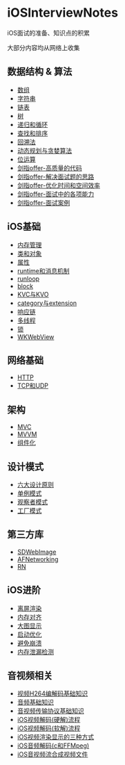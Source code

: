 # iOSInterviewNotes

iOS面试的准备、知识点的积累

大部分内容均从网络上收集

## 数据结构 & 算法
* [数组](https://github.com/tangshenghao/iOSInterviewNotes/blob/master/数据结构%26算法/数组/数组.md)
* [字符串](https://github.com/tangshenghao/iOSInterviewNotes/blob/master/数据结构%26算法/字符串/字符串.md)
* [链表](https://github.com/tangshenghao/iOSInterviewNotes/blob/master/数据结构%26算法/链表/链表.md)
* [树](https://github.com/tangshenghao/iOSInterviewNotes/blob/master/数据结构%26算法/树/树.md)
* [递归和循环](https://github.com/tangshenghao/iOSInterviewNotes/blob/master/数据结构%26算法/递归和循环/递归和循环.md)
* [查找和排序](https://github.com/tangshenghao/iOSInterviewNotes/blob/master/%E6%95%B0%E6%8D%AE%E7%BB%93%E6%9E%84&%E7%AE%97%E6%B3%95/%E6%9F%A5%E6%89%BE%E5%92%8C%E6%8E%92%E5%BA%8F/%E6%9F%A5%E6%89%BE%E5%92%8C%E6%8E%92%E5%BA%8F.md)
* [回溯法](https://github.com/tangshenghao/iOSInterviewNotes/blob/master/%E6%95%B0%E6%8D%AE%E7%BB%93%E6%9E%84%26%E7%AE%97%E6%B3%95/%E5%9B%9E%E6%BA%AF%E6%B3%95/%E5%9B%9E%E6%BA%AF%E6%B3%95.md)
* [动态规划与贪婪算法](https://github.com/tangshenghao/iOSInterviewNotes/blob/master/%E6%95%B0%E6%8D%AE%E7%BB%93%E6%9E%84%26%E7%AE%97%E6%B3%95/%E5%8A%A8%E6%80%81%E8%A7%84%E5%88%92%E4%B8%8E%E8%B4%AA%E5%A9%AA%E7%AE%97%E6%B3%95/%E5%8A%A8%E6%80%81%E8%A7%84%E5%88%92%E4%B8%8E%E8%B4%AA%E5%A9%AA%E7%AE%97%E6%B3%95.md)
* [位运算](https://github.com/tangshenghao/iOSInterviewNotes/blob/master/%E6%95%B0%E6%8D%AE%E7%BB%93%E6%9E%84%26%E7%AE%97%E6%B3%95/%E4%BD%8D%E8%BF%90%E7%AE%97/%E4%BD%8D%E8%BF%90%E7%AE%97.md)
* [剑指offer-高质量的代码](https://github.com/tangshenghao/iOSInterviewNotes/blob/master/%E6%95%B0%E6%8D%AE%E7%BB%93%E6%9E%84%26%E7%AE%97%E6%B3%95/%E9%AB%98%E8%B4%A8%E9%87%8F%E7%9A%84%E4%BB%A3%E7%A0%81/%E9%AB%98%E8%B4%A8%E9%87%8F%E7%9A%84%E4%BB%A3%E7%A0%81.md)
* [剑指offer-解决面试题的思路](https://github.com/tangshenghao/iOSInterviewNotes/blob/master/%E6%95%B0%E6%8D%AE%E7%BB%93%E6%9E%84%26%E7%AE%97%E6%B3%95/%E8%A7%A3%E5%86%B3%E9%9D%A2%E8%AF%95%E9%A2%98%E7%9A%84%E6%80%9D%E8%B7%AF/%E8%A7%A3%E5%86%B3%E9%9D%A2%E8%AF%95%E9%A2%98%E7%9A%84%E6%80%9D%E8%B7%AF.md)
* [剑指offer-优化时间和空间效率](https://github.com/tangshenghao/iOSInterviewNotes/blob/master/%E6%95%B0%E6%8D%AE%E7%BB%93%E6%9E%84%26%E7%AE%97%E6%B3%95/%E4%BC%98%E5%8C%96%E6%97%B6%E9%97%B4%E5%92%8C%E7%A9%BA%E9%97%B4%E6%95%88%E7%8E%87/%E4%BC%98%E5%8C%96%E6%97%B6%E9%97%B4%E5%92%8C%E7%A9%BA%E9%97%B4%E6%95%88%E7%8E%87.md)
* [剑指offer-面试中的各项能力](https://github.com/tangshenghao/iOSInterviewNotes/blob/master/%E6%95%B0%E6%8D%AE%E7%BB%93%E6%9E%84%26%E7%AE%97%E6%B3%95/%E9%9D%A2%E8%AF%95%E4%B8%AD%E7%9A%84%E5%90%84%E9%A1%B9%E8%83%BD%E5%8A%9B/%E9%9D%A2%E8%AF%95%E4%B8%AD%E7%9A%84%E5%90%84%E9%A1%B9%E8%83%BD%E5%8A%9B.md)
* [剑指offer-面试案例](https://github.com/tangshenghao/iOSInterviewNotes/blob/master/%E6%95%B0%E6%8D%AE%E7%BB%93%E6%9E%84%26%E7%AE%97%E6%B3%95/%E9%9D%A2%E8%AF%95%E9%A2%98%E6%A1%88%E4%BE%8B/%E9%9D%A2%E8%AF%95%E9%A2%98%E6%A1%88%E4%BE%8B.md)

## iOS基础

* [内存管理](https://github.com/tangshenghao/iOSInterviewNotes/blob/master/iOS%E5%9F%BA%E7%A1%80/%E5%86%85%E5%AD%98%E7%AE%A1%E7%90%86/%E5%86%85%E5%AD%98%E7%AE%A1%E7%90%86.md)
* [类和对象](https://github.com/tangshenghao/iOSInterviewNotes/blob/master/iOS%E5%9F%BA%E7%A1%80/%E7%B1%BB%E5%92%8C%E5%AF%B9%E8%B1%A1/%E7%B1%BB%E5%92%8C%E5%AF%B9%E8%B1%A1.md)
* [属性](https://github.com/tangshenghao/iOSInterviewNotes/blob/master/iOS%E5%9F%BA%E7%A1%80/%E5%B1%9E%E6%80%A7/%E5%B1%9E%E6%80%A7.md)
* [runtime和消息机制](https://github.com/tangshenghao/iOSInterviewNotes/blob/master/iOS%E5%9F%BA%E7%A1%80/runtime%E5%92%8C%E6%B6%88%E6%81%AF%E6%9C%BA%E5%88%B6/runtime%E5%92%8C%E6%B6%88%E6%81%AF%E6%9C%BA%E5%88%B6.md)
* [runloop](https://github.com/tangshenghao/iOSInterviewNotes/blob/master/iOS%E5%9F%BA%E7%A1%80/runloop/runloop.md)
* [block](https://github.com/tangshenghao/iOSInterviewNotes/blob/master/iOS%E5%9F%BA%E7%A1%80/block/block.md)
* [KVC与KVO](https://github.com/tangshenghao/iOSInterviewNotes/blob/master/iOS%E5%9F%BA%E7%A1%80/KVC%E5%92%8CKVO/KVC%E5%92%8CKVO.md)
* [category与extension](https://github.com/tangshenghao/iOSInterviewNotes/blob/master/iOS%E5%9F%BA%E7%A1%80/category%E5%92%8Cextension/category%E5%92%8Cextension.md)
* [响应链](https://github.com/tangshenghao/iOSInterviewNotes/blob/master/iOS%E5%9F%BA%E7%A1%80/%E5%93%8D%E5%BA%94%E9%93%BE/%E5%93%8D%E5%BA%94%E9%93%BE.md)
* [多线程](https://github.com/tangshenghao/iOSInterviewNotes/blob/master/iOS%E5%9F%BA%E7%A1%80/%E5%A4%9A%E7%BA%BF%E7%A8%8B/%E5%A4%9A%E7%BA%BF%E7%A8%8B.md)
* [锁](https://github.com/tangshenghao/iOSInterviewNotes/blob/master/iOS%E5%9F%BA%E7%A1%80/%E9%94%81/%E9%94%81.md)
* [WKWebView](https://github.com/tangshenghao/iOSInterviewNotes/blob/master/iOS%E5%9F%BA%E7%A1%80/WKWebView%E6%95%B4%E7%90%86/WKWebView.md)

## 网络基础

* [HTTP](https://github.com/tangshenghao/iOSInterviewNotes/blob/master/%E7%BD%91%E7%BB%9C%E5%9F%BA%E7%A1%80/HTTP/HTTP.md)
* [TCP和UDP](https://github.com/tangshenghao/iOSInterviewNotes/blob/master/%E7%BD%91%E7%BB%9C%E5%9F%BA%E7%A1%80/TCP%E5%92%8CUDP/TCP%E5%92%8CUDP.md)

## 架构

* [MVC](https://github.com/tangshenghao/iOSInterviewNotes/blob/master/%E6%9E%B6%E6%9E%84/MVC/MVC.md)
* [MVVM](https://github.com/tangshenghao/iOSInterviewNotes/blob/master/%E6%9E%B6%E6%9E%84/MVVM/MVVM.md)
* [组件化](https://github.com/tangshenghao/iOSInterviewNotes/blob/master/%E6%9E%B6%E6%9E%84/%E7%BB%84%E4%BB%B6%E5%8C%96/%E7%BB%84%E4%BB%B6%E5%8C%96.md)

## 设计模式

* [六大设计原则](https://github.com/tangshenghao/iOSInterviewNotes/blob/master/%E8%AE%BE%E8%AE%A1%E6%A8%A1%E5%BC%8F/%E5%85%AD%E5%A4%A7%E8%AE%BE%E8%AE%A1%E5%8E%9F%E5%88%99/%E5%85%AD%E5%A4%A7%E8%AE%BE%E8%AE%A1%E5%8E%9F%E5%88%99.md)
* [单例模式](https://github.com/tangshenghao/iOSInterviewNotes/blob/master/%E8%AE%BE%E8%AE%A1%E6%A8%A1%E5%BC%8F/%E5%8D%95%E4%BE%8B%E6%A8%A1%E5%BC%8F/%E5%8D%95%E4%BE%8B%E6%A8%A1%E5%BC%8F.md)
* [观察者模式](https://github.com/tangshenghao/iOSInterviewNotes/blob/master/%E8%AE%BE%E8%AE%A1%E6%A8%A1%E5%BC%8F/%E8%A7%82%E5%AF%9F%E8%80%85%E6%A8%A1%E5%BC%8F/%E8%A7%82%E5%AF%9F%E8%80%85%E6%A8%A1%E5%BC%8F.md)
* [工厂模式](https://github.com/tangshenghao/iOSInterviewNotes/blob/master/%E8%AE%BE%E8%AE%A1%E6%A8%A1%E5%BC%8F/%E5%B7%A5%E5%8E%82%E6%A8%A1%E5%BC%8F/%E5%B7%A5%E5%8E%82%E6%A8%A1%E5%BC%8F.md)

## 第三方库

* [SDWebImage](https://github.com/tangshenghao/iOSInterviewNotes/blob/master/%E7%AC%AC%E4%B8%89%E6%96%B9%E5%BA%93/SDWebImage/SDWebImage.md)
* [AFNetworking](https://github.com/tangshenghao/iOSInterviewNotes/blob/master/%E7%AC%AC%E4%B8%89%E6%96%B9%E5%BA%93/AFNetworking/AFNetworking.md)
* [RN](https://github.com/tangshenghao/iOSInterviewNotes/blob/master/%E7%AC%AC%E4%B8%89%E6%96%B9%E5%BA%93/RN/RN.md)

## iOS进阶

* [离屏渲染](https://github.com/tangshenghao/iOSInterviewNotes/blob/master/iOS%E8%BF%9B%E9%98%B6/%E7%A6%BB%E5%B1%8F%E6%B8%B2%E6%9F%93/%E7%A6%BB%E5%B1%8F%E6%B8%B2%E6%9F%93.md)
* [内存对齐](https://github.com/tangshenghao/iOSInterviewNotes/blob/master/iOS%E8%BF%9B%E9%98%B6/%E5%86%85%E5%AD%98%E5%AF%B9%E9%BD%90/%E5%86%85%E5%AD%98%E5%AF%B9%E9%BD%90.md)
* [大图显示](https://github.com/tangshenghao/iOSInterviewNotes/blob/master/iOS%E8%BF%9B%E9%98%B6/%E5%A4%A7%E5%9B%BE%E6%98%BE%E7%A4%BA/%E5%A4%A7%E5%9B%BE%E6%98%BE%E7%A4%BA.md)
* [启动优化](https://github.com/tangshenghao/iOSInterviewNotes/blob/master/iOS%E8%BF%9B%E9%98%B6/%E5%90%AF%E5%8A%A8%E4%BC%98%E5%8C%96/%E5%90%AF%E5%8A%A8%E4%BC%98%E5%8C%96.md)
* [避免崩溃](https://github.com/tangshenghao/iOSInterviewNotes/blob/master/iOS%E8%BF%9B%E9%98%B6/%E9%81%BF%E5%85%8D%E5%B4%A9%E6%BA%83/%E9%81%BF%E5%85%8D%E5%B4%A9%E6%BA%83.md)
* [内存泄漏检测](https://github.com/tangshenghao/iOSInterviewNotes/blob/master/iOS%E8%BF%9B%E9%98%B6/%E6%A3%80%E6%B5%8B%E5%86%85%E5%AD%98%E6%B3%84%E6%BC%8F/%E6%A3%80%E6%B5%8B%E5%86%85%E5%AD%98%E6%B3%84%E6%BC%8F.md)

## 音视频相关

* [视频H264编解码基础知识](https://github.com/tangshenghao/iOSInterviewNotes/blob/master/%E9%9F%B3%E8%A7%86%E9%A2%91%E7%9B%B8%E5%85%B3/%E8%A7%86%E9%A2%91H264%E7%BC%96%E8%A7%A3%E7%A0%81%E5%9F%BA%E7%A1%80%E7%9F%A5%E8%AF%86.md)
* [音频基础知识](https://github.com/tangshenghao/iOSInterviewNotes/blob/master/%E9%9F%B3%E8%A7%86%E9%A2%91%E7%9B%B8%E5%85%B3/%E9%9F%B3%E9%A2%91%E5%9F%BA%E7%A1%80%E7%9F%A5%E8%AF%86.md)
* [音视频传输协议基础知识](https://github.com/tangshenghao/iOSInterviewNotes/blob/master/%E9%9F%B3%E8%A7%86%E9%A2%91%E7%9B%B8%E5%85%B3/%E9%9F%B3%E8%A7%86%E9%A2%91%E4%BC%A0%E8%BE%93%E5%8D%8F%E8%AE%AE%E5%9F%BA%E7%A1%80%E7%9F%A5%E8%AF%86.md)
* [iOS视频解码(硬解)流程](https://github.com/tangshenghao/iOSInterviewNotes/blob/master/%E9%9F%B3%E8%A7%86%E9%A2%91%E7%9B%B8%E5%85%B3/iOS%E8%A7%86%E9%A2%91%E8%A7%A3%E7%A0%81(%E7%A1%AC%E8%A7%A3)%E6%B5%81%E7%A8%8B.md)
* [iOS视频解码(软解)流程](https://github.com/tangshenghao/iOSInterviewNotes/blob/master/%E9%9F%B3%E8%A7%86%E9%A2%91%E7%9B%B8%E5%85%B3/iOS%E8%A7%86%E9%A2%91%E8%A7%A3%E7%A0%81(%E8%BD%AF%E8%A7%A3)%E6%B5%81%E7%A8%8B.md)
* [iOS视频渲染显示的三种方式](https://github.com/tangshenghao/iOSInterviewNotes/blob/master/%E9%9F%B3%E8%A7%86%E9%A2%91%E7%9B%B8%E5%85%B3/iOS%E8%A7%86%E9%A2%91%E6%B8%B2%E6%9F%93%E6%98%BE%E7%A4%BA%E7%9A%84%E4%B8%89%E7%A7%8D%E6%96%B9%E5%BC%8F.md)
* [iOS音频解码(c和FFMpeg)](https://github.com/tangshenghao/iOSInterviewNotes/blob/master/%E9%9F%B3%E8%A7%86%E9%A2%91%E7%9B%B8%E5%85%B3/iOS%E9%9F%B3%E9%A2%91%E8%A7%A3%E7%A0%81(c%E5%92%8CFFMpeg).md)
* [iOS音视频流合成视频文件](https://github.com/tangshenghao/iOSInterviewNotes/blob/master/%E9%9F%B3%E8%A7%86%E9%A2%91%E7%9B%B8%E5%85%B3/iOS%E9%9F%B3%E8%A7%86%E9%A2%91%E6%B5%81%E5%90%88%E6%88%90%E8%A7%86%E9%A2%91%E6%96%87%E4%BB%B6.md)

